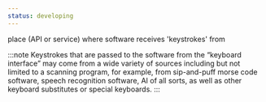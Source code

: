 ```yaml
---
status: developing
---
```


place (API or service) where software receives 'keystrokes' from

:::note
Keystrokes that are passed to the software from the “keyboard interface” may come from a wide variety of sources including but not limited to a scanning program, for example, from sip-and-puff morse code software, speech recognition software, AI of all sorts, as well as other keyboard substitutes or special keyboards.
:::